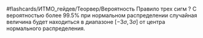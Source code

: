 #flashcards/ИТМО_гейдев/Теорвер/Вероятность
Правило трех сигм
?
С вероятностью более 99.5% при нормальном распределении случайная величина будет находиться в диапазоне $[-3\sigma, 3\sigma]$ от центра нормального распределения.
